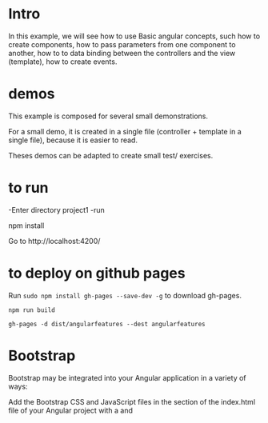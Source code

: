 # Intro

In this example, we will see how to use Basic angular concepts, such how to create components, how to pass parameters from one component to another, how to to data binding between the controllers and the view (template), how to create events.



# demos


This example is composed for several small demonstrations.

For a small demo, it is created in a single file (controller + template in a single file), because it is easier to read.

Theses demos can be adapted to create small test/ exercises.



# to run

-Enter directory  project1
-run
 
npm install


Go to http://localhost:4200/


# to deploy on github pages


Run `sudo npm install gh-pages --save-dev -g` to download gh-pages.


`npm run build`

`gh-pages -d dist/angularfeatures --dest angularfeatures`


# Bootstrap

Bootstrap may be integrated into your Angular application in a variety of ways:

Add the Bootstrap CSS and JavaScript files in the <head> section of the index.html file of your Angular project with a <link> and <script> tags,
Import the Bootstrap CSS file in the global styles.css file of your Angular project with an @import keyword.
Add the Bootstrap CSS and JavaScript files in the styles and scripts arrays of the angular.json file of your project
